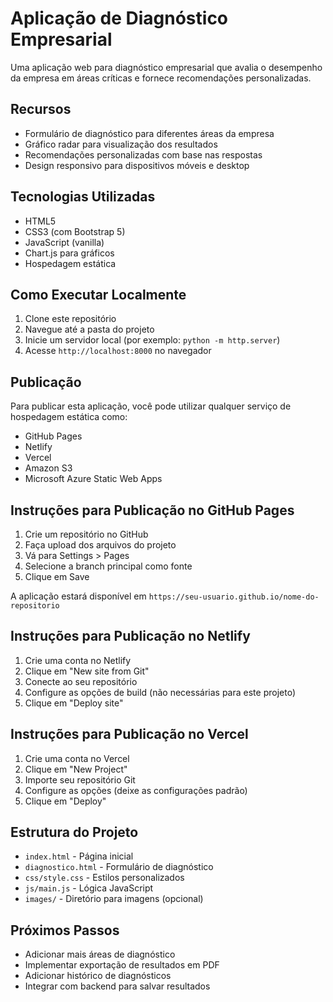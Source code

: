# Aplicação de Diagnóstico Empresarial

Uma aplicação web para diagnóstico empresarial que avalia o desempenho da empresa em áreas críticas e fornece recomendações personalizadas.

## Recursos

- Formulário de diagnóstico para diferentes áreas da empresa
- Gráfico radar para visualização dos resultados
- Recomendações personalizadas com base nas respostas
- Design responsivo para dispositivos móveis e desktop

## Tecnologias Utilizadas

- HTML5
- CSS3 (com Bootstrap 5)
- JavaScript (vanilla)
- Chart.js para gráficos
- Hospedagem estática

## Como Executar Localmente

1. Clone este repositório
2. Navegue até a pasta do projeto
3. Inicie um servidor local (por exemplo: `python -m http.server`)
4. Acesse `http://localhost:8000` no navegador

## Publicação

Para publicar esta aplicação, você pode utilizar qualquer serviço de hospedagem estática como:

- GitHub Pages
- Netlify
- Vercel
- Amazon S3
- Microsoft Azure Static Web Apps

## Instruções para Publicação no GitHub Pages

1. Crie um repositório no GitHub
2. Faça upload dos arquivos do projeto
3. Vá para Settings > Pages
4. Selecione a branch principal como fonte
5. Clique em Save

A aplicação estará disponível em `https://seu-usuario.github.io/nome-do-repositorio`

## Instruções para Publicação no Netlify

1. Crie uma conta no Netlify
2. Clique em "New site from Git"
3. Conecte ao seu repositório
4. Configure as opções de build (não necessárias para este projeto)
5. Clique em "Deploy site"

## Instruções para Publicação no Vercel

1. Crie uma conta no Vercel
2. Clique em "New Project"
3. Importe seu repositório Git
4. Configure as opções (deixe as configurações padrão)
5. Clique em "Deploy"

## Estrutura do Projeto

- `index.html` - Página inicial
- `diagnostico.html` - Formulário de diagnóstico
- `css/style.css` - Estilos personalizados
- `js/main.js` - Lógica JavaScript
- `images/` - Diretório para imagens (opcional)

## Próximos Passos

- Adicionar mais áreas de diagnóstico
- Implementar exportação de resultados em PDF
- Adicionar histórico de diagnósticos
- Integrar com backend para salvar resultados 
